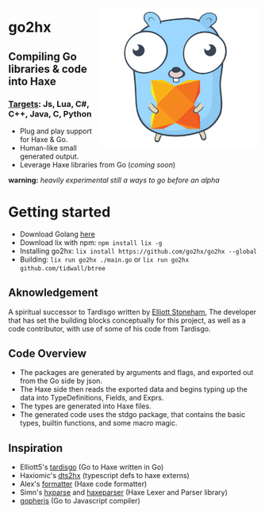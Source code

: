 <p align="left"><img src="logo.svg" width="320" align="right"/></p>

go2hx
==========
## Compiling Go libraries & code into Haxe
### [Targets](https://haxe.org/documentation/introduction/compiler-targets.html): Js, Lua, C#, C++, Java, C, Python

* Plug and play support for Haxe & Go.
* Human-like small generated output.
* Leverage Haxe libraries from Go (*coming soon*)



**warning:** *heavily experimental still a ways to go before an alpha*

# Getting started
* Download Golang [here](https://golang.org/dl/)
* Download lix with npm: ``npm install lix -g``
* Installing go2hx: ``lix install https://github.com/go2hx/go2hx --global``
* Building: ``lix run go2hx ./main.go`` or ``lix run go2hx github.com/tidwall/btree``

## Aknowledgement

A spiritual successor to Tardisgo written by [Elliott Stoneham](https://github.com/elliott5), The developer that has set the building blocks conceptually for this project, as well as a code contributor, with use of some of his code from Tardisgo.

## Code Overview

* The packages are generated by arguments and flags, and exported out from the Go side by json.
* The Haxe side then reads the exported data and begins typing up the data into TypeDefinitions, Fields, and Exprs.
* The types are generated into Haxe files.
* The generated code uses the stdgo package, that contains the basic types, builtin functions, and some macro magic.

## Inspiration
* Elliott5's [tardisgo](https://github.com/tardisgo/tardisgo) (Go to Haxe written in Go)
* Haxiomic's [dts2hx](https://github.com/haxiomic/dts2hx) (typescript defs to haxe externs)
* Alex's [formatter](https://github.com/HaxeCheckstyle/haxe-formatter) (Haxe code formatter)
* Simn's [hxparse](https://github.com/Simn/hxparse) and [haxeparser](https://github.com/Simn/haxeparser) (Haxe Lexer and Parser library)
* [gopherjs](https://github.com/gopherjs/gopherjs) (Go to Javascript compiler)